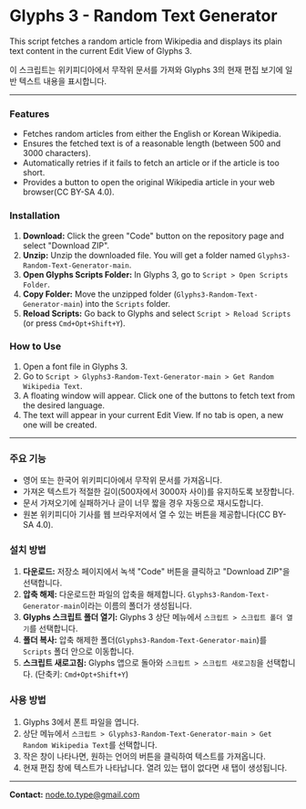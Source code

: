 # Glyphs 3 - Random Text Generator

This script fetches a random article from Wikipedia and displays its plain text content in the current Edit View of Glyphs 3.

이 스크립트는 위키피디아에서 무작위 문서를 가져와 Glyphs 3의 현재 편집 보기에 일반 텍스트 내용을 표시합니다.

---

### Features

- Fetches random articles from either the English or Korean Wikipedia.
- Ensures the fetched text is of a reasonable length (between 500 and 3000 characters).
- Automatically retries if it fails to fetch an article or if the article is too short.
- Provides a button to open the original Wikipedia article in your web browser(CC BY-SA 4.0).

### Installation

1.  **Download:** Click the green "Code" button on the repository page and select "Download ZIP".
2.  **Unzip:** Unzip the downloaded file. You will get a folder named `Glyphs3-Random-Text-Generator-main`.
3.  **Open Glyphs Scripts Folder:** In Glyphs 3, go to `Script > Open Scripts Folder`.
4.  **Copy Folder:** Move the unzipped folder (`Glyphs3-Random-Text-Generator-main`) into the `Scripts` folder.
5.  **Reload Scripts:** Go back to Glyphs and select `Script > Reload Scripts` (or press `Cmd+Opt+Shift+Y`).

### How to Use

1.  Open a font file in Glyphs 3.
2.  Go to `Script > Glyphs3-Random-Text-Generator-main > Get Random Wikipedia Text`.
3.  A floating window will appear. Click one of the buttons to fetch text from the desired language.
4.  The text will appear in your current Edit View. If no tab is open, a new one will be created.

---

### 주요 기능

- 영어 또는 한국어 위키피디아에서 무작위 문서를 가져옵니다.
- 가져온 텍스트가 적절한 길이(500자에서 3000자 사이)를 유지하도록 보장합니다.
- 문서 가져오기에 실패하거나 글이 너무 짧을 경우 자동으로 재시도합니다.
- 원본 위키피디아 기사를 웹 브라우저에서 열 수 있는 버튼을 제공합니다(CC BY-SA 4.0).

### 설치 방법

1.  **다운로드:** 저장소 페이지에서 녹색 "Code" 버튼을 클릭하고 "Download ZIP"을 선택합니다.
2.  **압축 해제:** 다운로드한 파일의 압축을 해제합니다. `Glyphs3-Random-Text-Generator-main`이라는 이름의 폴더가 생성됩니다.
3.  **Glyphs 스크립트 폴더 열기:** Glyphs 3 상단 메뉴에서 `스크립트 > 스크립트 폴더 열기`를 선택합니다.
4.  **폴더 복사:** 압축 해제한 폴더(`Glyphs3-Random-Text-Generator-main`)를 `Scripts` 폴더 안으로 이동합니다.
5.  **스크립트 새로고침:** Glyphs 앱으로 돌아와 `스크립트 > 스크립트 새로고침`을 선택합니다. (단축키: `Cmd+Opt+Shift+Y`)

### 사용 방법

1.  Glyphs 3에서 폰트 파일을 엽니다.
2.  상단 메뉴에서 `스크립트 > Glyphs3-Random-Text-Generator-main > Get Random Wikipedia Text`를 선택합니다.
3.  작은 창이 나타나면, 원하는 언어의 버튼을 클릭하여 텍스트를 가져옵니다.
4.  현재 편집 창에 텍스트가 나타납니다. 열려 있는 탭이 없다면 새 탭이 생성됩니다.

---

**Contact:** node.to.type@gmail.com
